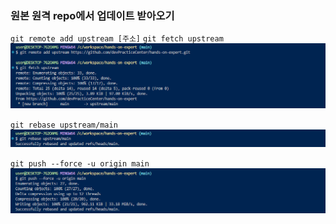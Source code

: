 ### 원본 원격 repo에서 업데이트 받아오기
`git remote add upstream [주소]`
`git fetch upstream`
![alt text](./image-5.png)

`git rebase upstream/main`
![alt text](./image-6.png)

`git push --force -u origin main`
![alt text](./image-7.png)